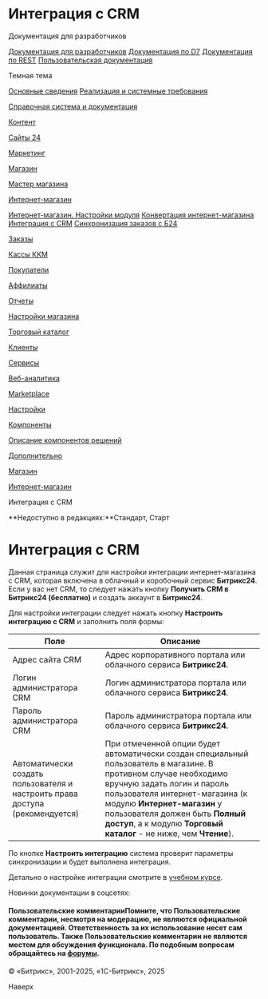 # Интеграция с CRM

Документация для разработчиков

[Документация для разработчиков](https://dev.1c-bitrix.ru/api_help/)
[Документация по D7](https://dev.1c-bitrix.ru/api_d7/)
[Документация по REST](https://dev.1c-bitrix.ru/rest_help/)
[Пользовательская документация](https://dev.1c-bitrix.ru/user_help/)

Темная тема

[Основные сведения](/user_help/index.php)
[Реализация и системные требования](/user_help/reqintro.php)

[Справочная система и документация](/user_help/help/index.php)

[Контент](/user_help/content/index.php)

[Сайты 24](/user_help/sites24/index.php)

[Маркетинг](/user_help/marketing/index.php)

[Магазин](/user_help/store/index.php)

[Мастер магазина](/user_help/store/storeassist.php)

[Интернет-магазин](/user_help/store/sale/index.php)

[Интернет-магазин. Настройки модуля](/user_help/store/sale/settings_sale.php)
[Конвертация интернет-магазина](/user_help/store/sale/sale_converter.php)
[Интеграция с CRM](/user_help/store/sale/sale_crm.php)
[Синхронизация заказов с Б24](/user_help/store/sale/sale_order_crm.php)

[Заказы](/user_help/store/sale/orders/index.php)

[Кассы ККМ](/user_help/store/sale/cashbox/index.php)

[Покупатели](/user_help/store/sale/user_accounts/index.php)

[Аффилиаты](/user_help/store/sale/affiliates/index.php)

[Отчеты](/user_help/store/sale/statistic/index.php)

[Настройки магазина](/user_help/store/sale/settings/index.php)

[Торговый каталог](/user_help/store/catalog/index.php)

[Клиенты](/user_help/clients/index.php)

[Сервисы](/user_help/service/index.php)

[Веб-аналитика](/user_help/statistic/index.php)

[Marketplace](/user_help/marketplace/index.php)

[Настройки](/user_help/settings/index.php)

[Компоненты](/user_help/components/index.php)

[Описание компонентов решений](/user_help/description_decisions/index.php)

[Дополнительно](/user_help/additional/index.php)

[Магазин](/user_help/store/index.php)

[Интернет-магазин](/user_help/store/sale/index.php)

Интеграция с CRM

**Недоступно в редакциях:**Стандарт, Старт

# Интеграция с CRM

Данная страница служит для настройки интеграции интернет-магазина с CRM, которая включена в облачный и коробочный сервис **Битрикс24**. Если у вас нет CRM, то следует нажать кнопку **Получить CRM в Битрикс24 (бесплатно)** и создать аккаунт в **Битрикс24**.

Для настройки интеграции следует нажать кнопку **Настроить интеграцию с CRM** и заполнить поля формы:

| Поле | Описание |
| --- | --- |
| Адрес сайта CRM | Адрес корпоративного портала или облачного сервиса **Битрикс24**. |
| Логин администратора CRM | Логин администратора портала или облачного сервиса **Битрикс24**. |
| Пароль администратора CRM | Пароль администратора портала или облачного сервиса **Битрикс24**. |
| Автоматически создать пользователя и настроить права доступа (рекомендуется) | При отмеченной опции будет автоматически создан специальный пользователь в магазине. В противном случае необходимо вручную задать логин и пароль пользователя интернет-магазина (к модулю **Интернет-магазин** у пользователя должен быть **Полный доступ**, а к модулю **Торговый каталог** - не ниже, чем **Чтение**). |

По кнопке **Настроить интеграцию** система проверит параметры синхронизации и будет выполнена интеграция.

Детально о настройке интеграции смотрите в [учебном курсе](http://dev.1c-bitrix.ru/learning/course/index.php?COURSE_ID=42&LESSON_ID=3645).

Новинки документации в соцсетях:

#### Пользовательские комментарииПомните, что Пользовательские комментарии, несмотря на модерацию, не являются официальной документацией. Ответственность за их использование несет сам пользователь. Также Пользовательские комментарии не являются местом для обсуждения функционала. По подобным вопросам обращайтесь на [форумы](http://dev.1c-bitrix.ru/community/forums/group1/).

© «Битрикс», 2001-2025, «1С-Битрикс», 2025

Наверх